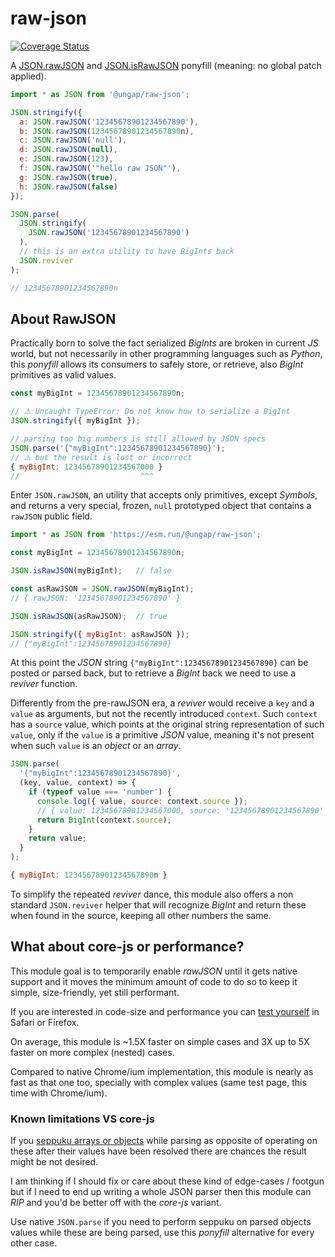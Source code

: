 # raw-json

[![Coverage Status](https://coveralls.io/repos/github/ungap/raw-json/badge.svg?branch=main)](https://coveralls.io/github/ungap/raw-json?branch=main)

A [JSON.rawJSON](https://developer.mozilla.org/en-US/docs/Web/JavaScript/Reference/Global_Objects/JSON/rawJSON) and [JSON.isRawJSON](https://developer.mozilla.org/en-US/docs/Web/JavaScript/Reference/Global_Objects/JSON/isRawJSON) ponyfill (meaning: no global patch applied).

```js
import * as JSON from '@ungap/raw-json';

JSON.stringify({
  a: JSON.rawJSON('12345678901234567890'),
  b: JSON.rawJSON(12345678901234567890n),
  c: JSON.rawJSON('null'),
  d: JSON.rawJSON(null),
  e: JSON.rawJSON(123),
  f: JSON.rawJSON('"hello raw JSON"'),
  g: JSON.rawJSON(true),
  h: JSON.rawJSON(false)
});

JSON.parse(
  JSON.stringify(
    JSON.rawJSON('12345678901234567890')
  ),
  // this is an extra utility to have BigInts back
  JSON.reviver
);

// 12345678901234567890n
```

## About RawJSON

Practically born to solve the fact serialized *BigInts* are broken in current *JS* world, but not necessarily in other programming languages such as *Python*, this *ponyfill* allows its consumers to safely store, or retrieve, also *BigInt* primitives as valid values.

```js
const myBigInt = 12345678901234567890n;

// ⚠️ Uncaught TypeError: Do not know how to serialize a BigInt
JSON.stringify({ myBigInt });

// parsing too big numbers is still allowed by JSON specs
JSON.parse('{"myBigInt":12345678901234567890}');
// ⚠️ but the result is lost or incorrect
{ myBigInt: 12345678901234567000 }
//                           ^^^
```

Enter `JSON.rawJSON`, an utility that accepts only primitives, except *Symbols*, and returns a very special, frozen, `null` prototyped object that contains a `rawJSON` public field.

```js
import * as JSON from 'https://esm.run/@ungap/raw-json';

const myBigInt = 12345678901234567890n;

JSON.isRawJSON(myBigInt);   // false

const asRawJSON = JSON.rawJSON(myBigInt);
// { rawJSON: '12345678901234567890' }

JSON.isRawJSON(asRawJSON);  // true

JSON.stringify({ myBigInt: asRawJSON });
// {"myBigInt":12345678901234567890}
```

At this point the *JSON* string `{"myBigInt":12345678901234567890}` can be posted or parsed back, but to retrieve a *BigInt* back we need to use a *reviver* function.

Differently from the pre-rawJSON era, a *reviver* would receive a `key` and a `value` as arguments, but not the recently introduced `context`.
Such `context` has a `source` value, which points at the original string representation of such `value`, only if the `value` is a primitive *JSON* value, meaning it's not present when such `value` is an *object* or an *array*.

```js
JSON.parse(
  '{"myBigInt":12345678901234567890}',
  (key, value, context) => {
    if (typeof value === 'number') {
      console.log({ value, source: context.source });
      // { value: 12345678901234567000, source: '12345678901234567890' }
      return BigInt(context.source);
    }
    return value;
  }
);

{ myBigInt: 12345678901234567890n }
```

To simplify the repeated *reviver* dance, this module also offers a non standard `JSON.reviver` helper that will recognize *BigInt* and return these when found in the source, keeping all other numbers the same.

## What about core-js or performance?

This module goal is to temporarily enable *rawJSON* until it gets native support and it moves the minimum amount of code to do so to keep it simple, size-friendly, yet still performant.

If you are interested in code-size and performance you can [test yourself](https://ungap.github.io/raw-json/test/) in Safari or Firefox.

On average, this module is ~1.5X faster on simple cases and 3X up to 5X faster on more complex (nested) cases.

Compared to native Chrome/ium implementation, this module is nearly as fast as that one too, specially with complex values (same test page, this time with Chrome/ium).

### Known limitations VS core-js

If you [seppuku arrays or objects](https://github.com/ungap/raw-json/issues/6) while parsing as opposite of operating on these after their values have been resolved there are chances the result might be not desired.

I am thinking if I should fix or care about these kind of edge-cases / footgun but if I need to end up writing a whole JSON parser then this module can *RIP* and you'd be better off with the *core-js* variant.

Use native `JSON.parse` if you need to perform seppuku on parsed objects values while these are being parsed, use this *ponyfill* alternative for every other case.

